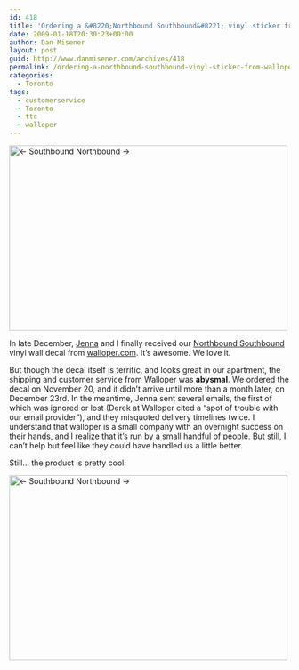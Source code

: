 ```yaml
---
id: 418
title: 'Ordering a &#8220;Northbound Southbound&#8221; vinyl sticker from Walloper.com'
date: 2009-01-18T20:30:23+00:00
author: Dan Misener
layout: post
guid: http://www.danmisener.com/archives/418
permalink: /ordering-a-northbound-southbound-vinyl-sticker-from-wallopercom/
categories:
  - Toronto
tags:
  - customerservice
  - Toronto
  - ttc
  - walloper
---
```

[<img src="http://farm4.static.flickr.com/3352/3206815318_134e615bcf.jpg" height="333" width="500" alt="<- Southbound Northbound ->" />](http://www.flickr.com/photos/20565074@N00/3206815318/)

In late December, [Jenna](http://twitter.com/zuschlag) and I finally received our [Northbound Southbound](http://walloper.com/northbound-southbound) vinyl wall decal from [walloper.com](http://walloper.com/). It&#8217;s awesome. We love it.

But though the decal itself is terrific, and looks great in our apartment, the shipping and customer service from Walloper was **abysmal**. We ordered the decal on November 20, and it didn&#8217;t arrive until more than a month later, on December 23rd. In the meantime, Jenna sent several emails, the first of which was ignored or lost (Derek at Walloper cited a &#8220;spot of trouble with our email provider&#8221;), and they misquoted delivery timelines twice. I understand that walloper is a small company with an overnight success on their hands, and I realize that it&#8217;s run by a small handful of people. But still, I can&#8217;t help but feel like they could have handled us a little better.

Still&#8230; the product is pretty cool:

[<img src="http://farm4.static.flickr.com/3438/3205972569_bce2dd96a6.jpg" height="333" width="500" alt="<- Southbound Northbound ->" />](http://www.flickr.com/photos/20565074@N00/3205972569/)